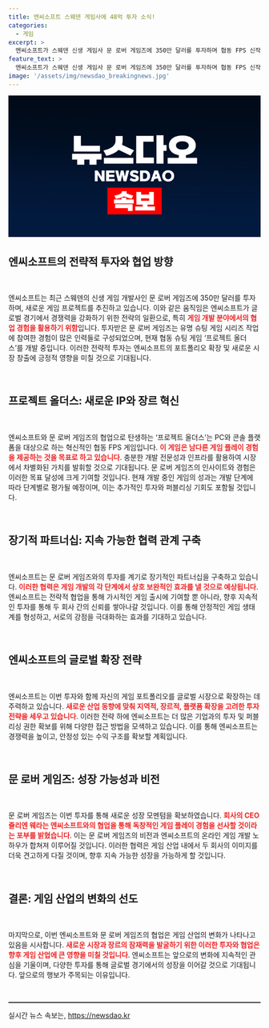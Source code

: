 ```yaml
---
title: 엔씨소프트 스웨덴 게임사에 48억 투자 소식!
categories:
  - 게임
excerpt: >
  엔씨소프트가 스웨덴 신생 게임사 문 로버 게임즈에 350만 달러를 투자하며 협동 FPS 신작 ‘프로젝트 올더스’ 개발 지원에 나섰다. 이 파트너십은 엔씨의 글로벌 시장 확장과 새로운 게임 경험 창출에 중요한 전환점이 될 것으로 기대된다.
feature_text: >
  엔씨소프트가 스웨덴 신생 게임사 문 로버 게임즈에 350만 달러를 투자하며 협동 FPS 신작 ‘프로젝트 올더스’ 개발 지원에 나섰다. 이 파트너십은 엔씨의 글로벌 시장 확장과 새로운 게임 경험 창출에 중요한 전환점이 될 것으로 기대된다.
image: '/assets/img/newsdao_breakingnews.jpg'
---
```


<p><img src="/assets/img/newsdao_breakingnews.jpg" alt="firstkoreanews 속보" /></p>

<h2 data-ke-size="size26">엔씨소프트의 전략적 투자와 협업 방향</h2>

<p data-ke-size="size16">&nbsp;</p>

<p>엔씨소프트는 최근 스웨덴의 신생 게임 개발사인 문 로버 게임즈에 350만 달러를 투자하며, 새로운 게임 프로젝트를 추진하고 있습니다. 이와 같은 움직임은 엔씨소프트가 글로벌 경기에서 경쟁력을 강화하기 위한 전략의 일환으로, 특히 <b><span style="color: #ee2323;">게임 개발 분야에서의 협업 경험을 활용하기 위함</span></b>입니다. 투자받은 문 로버 게임즈는 유명 슈팅 게임 시리즈 작업에 참여한 경험이 많은 인력들로 구성되었으며, 현재 협동 슈팅 게임 ‘프로젝트 올더스’를 개발 중입니다. 이러한 전략적 투자는 엔씨소프트의 포트폴리오 확장 및 새로운 시장 창출에 긍정적 영향을 미칠 것으로 기대됩니다. </p>

<p data-ke-size="size16">&nbsp;</p>

<h2 data-ke-size="size26">프로젝트 올더스: 새로운 IP와 장르 혁신</h2>

<p data-ke-size="size16">&nbsp;</p>

<p>엔씨소프트와 문 로버 게임즈의 협업으로 탄생하는 ‘프로젝트 올더스’는 PC와 콘솔 플랫폼을 대상으로 하는 혁신적인 협동 FPS 게임입니다. <b><span style="color: #ee2323;">이 게임은 남다른 게임 플레이 경험을 제공하는 것을 목표로 하고 있습니다</span></b>. 충분한 개발 전문성과 인프라를 활용하여 시장에서 차별화된 가치를 발휘할 것으로 기대됩니다. 문 로버 게임즈의 인사이트와 경험은 이러한 목표 달성에 크게 기여할 것입니다. 현재 개발 중인 게임의 성과는 개발 단계에 따라 단계별로 평가될 예정이며, 이는 추가적인 투자와 퍼블리싱 기회도 포함될 것입니다.</p>

<p data-ke-size="size16">&nbsp;</p>

<h2 data-ke-size="size26">장기적 파트너십: 지속 가능한 협력 관계 구축</h2>

<p data-ke-size="size16">&nbsp;</p>

<p>엔씨소프트는 문 로버 게임즈와의 투자를 계기로 장기적인 파트너십을 구축하고 있습니다. <b><span style="color: #ee2323;">이러한 협력은 게임 개발의 각 단계에서 상호 보완적인 효과를 낼 것으로 예상됩니다</span></b>. 엔씨소프트는 전략적 협업을 통해 가시적인 게임 출시에 기여할 뿐 아니라, 향후 지속적인 투자를 통해 두 회사 간의 신뢰를 쌓아나갈 것입니다. 이를 통해 안정적인 게임 생태계를 형성하고, 서로의 강점을 극대화하는 효과를 기대하고 있습니다.</p>

<p data-ke-size="size16">&nbsp;</p>

<h2 data-ke-size="size26">엔씨소프트의 글로벌 확장 전략</h2>

<p data-ke-size="size16">&nbsp;</p>

<p>엔씨소프트는 이번 투자와 함께 자신의 게임 포트폴리오를 글로벌 시장으로 확장하는 데 주력하고 있습니다. <b><span style="color: #ee2323;">새로운 산업 동향에 맞춰 지역적, 장르적, 플랫폼 확장을 고려한 투자 전략을 세우고 있습니다</span></b>. 이러한 전략 하에 엔씨소프트는 더 많은 기업과의 투자 및 퍼블리싱 권한 확보를 위해 다양한 접근 방법을 모색하고 있습니다. 이를 통해 엔씨소프트는 경쟁력을 높이고, 안정성 있는 수익 구조를 확보할 계획입니다.</p>

<p data-ke-size="size16">&nbsp;</p>

<h2 data-ke-size="size26">문 로버 게임즈: 성장 가능성과 비전</h2>

<p data-ke-size="size16">&nbsp;</p>

<p>문 로버 게임즈는 이번 투자를 통해 새로운 성장 모멘텀을 확보하였습니다. <b><span style="color: #ee2323;">회사의 CEO 쥴리엔 웨라는 엔씨소프트와의 협업을 통해 독창적인 게임 플레이 경험을 선사할 것이라는 포부를 밝혔습니다</span></b>. 이는 문 로버 게임즈의 비전과 엔씨소프트의 온라인 게임 개발 노하우가 합쳐져 이루어질 것입니다. 이러한 협력은 게임 산업 내에서 두 회사의 이미지를 더욱 견고하게 다질 것이며, 향후 지속 가능한 성장을 가능하게 할 것입니다.</p>

<p data-ke-size="size16">&nbsp;</p>

<h2 data-ke-size="size26">결론: 게임 산업의 변화의 선도</h2>

<p data-ke-size="size16">&nbsp;</p>

<p>마지막으로, 이번 엔씨소프트와 문 로버 게임즈의 협업은 게임 산업의 변화가 나타나고 있음을 시사합니다. <b><span style="color: #ee2323;">새로운 시장과 장르의 잠재력을 발굴하기 위한 이러한 투자와 협업은 향후 게임 산업에 큰 영향을 미칠 것입니다</span></b>. 엔씨소프트는 앞으로의 변화에 지속적인 관심을 기울이며, 다양한 투자를 통해 글로벌 경기에서의 성장을 이어갈 것으로 기대됩니다. 앞으로의 행보가 주목되는 이유입니다.</p>

<p data-ke-size="size16">&nbsp;</p>

<hr style="height: 2px; background-color: #333;">
실시간 뉴스 속보는, <a href="https://newsdao.kr" rel="dofollow">https://newsdao.kr</a>


